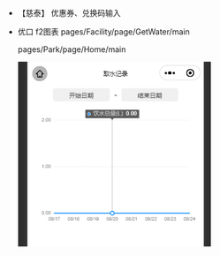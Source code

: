 - 【慈泰】 优惠券、兑换码输入

- 优口  f2图表 
  pages/Facility/page/GetWater/main

  pages/Park/page/Home/main

  ![image-20220824153437789](https://raw.githubusercontent.com/Michael-py001/imgUpload/matster/img/202208241534988.png)